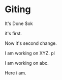 # Giting

It's Done $ok

it's first.

Now it's second change.

I am working on XYZ. pl

I am working on abc.

Here i am.
